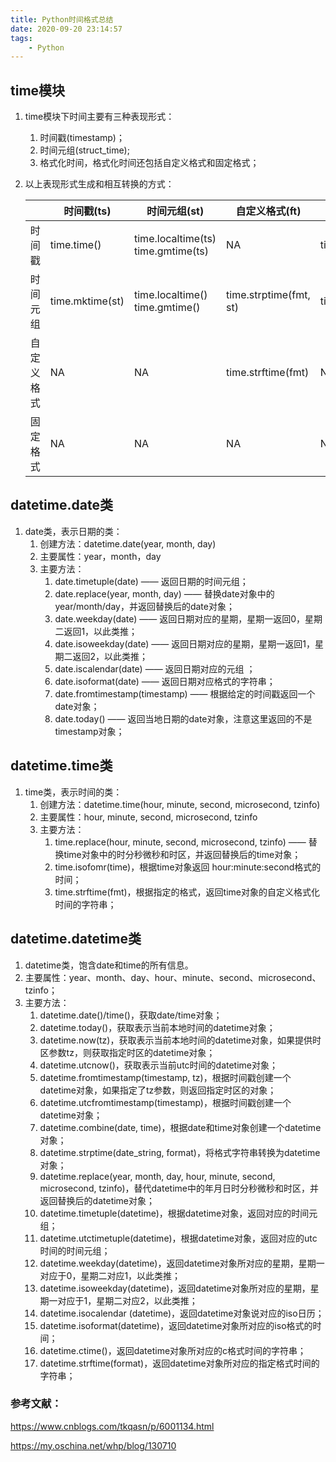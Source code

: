 ```yaml
---
title: Python时间格式总结
date: 2020-09-20 23:14:57
tags:
	- Python
---
```




## time模块

1. time模块下时间主要有三种表现形式：

   1. 时间戳(timestamp)；
   2. 时间元组(struct_time);
   3. 格式化时间，格式化时间还包括自定义格式和固定格式；

2. 以上表现形式生成和相互转换的方式：

   |            | 时间戳(ts)      | 时间元组(st)                          | 自定义格式(ft)         | 固定格式         |
   | ---------- | --------------- | ------------------------------------- | ---------------------- | ---------------- |
   | 时间戳     | time.time()     | time.localtime(ts)<br>time.gmtime(ts) | NA                     | time.ctime(ts)   |
   | 时间元组   | time.mktime(st) | time.localtime()<br>time.gmtime()     | time.strptime(fmt, st) | time.asctime(st) |
   | 自定义格式 | NA              | NA                                    | time.strftime(fmt)     | NA               |
   | 固定格式   | NA              | NA                                    | NA                     | NA               |

   

## datetime.date类

1. date类，表示日期的类：
   1. 创建方法：datetime.date(year, month, day)
   2. 主要属性：year，month，day
   3. 主要方法：
      1. date.timetuple(date) —— 返回日期的时间元组；
      2. date.replace(year, month, day) —— 替换date对象中的year/month/day，并返回替换后的date对象；
      3. date.weekday(date) —— 返回日期对应的星期，星期一返回0，星期二返回1，以此类推；
      4. date.isoweekday(date) —— 返回日期对应的星期，星期一返回1，星期二返回2，以此类推；
      5. date.iscalendar(date) —— 返回日期对应的元组 ；
      6. date.isoformat(date) —— 返回日期对应格式的字符串；
      7. date.fromtimestamp(timestamp) —— 根据给定的时间戳返回一个date对象；
      8. date.today() —— 返回当地日期的date对象，注意这里返回的不是timestamp对象；

## datetime.time类

1. time类，表示时间的类：
   1. 创建方法：datetime.time(hour, minute, second, microsecond, tzinfo)
   2. 主要属性：hour, minute, second, microsecond, tzinfo
   3. 主要方法：
      1. time.replace(hour, minute, second, microsecond, tzinfo) —— 替换time对象中的时分秒微秒和时区，并返回替换后的time对象；
      2. time.isofomr(time)，根据time对象返回 hour:minute:second格式的时间；
      3. time.strftime(fmt)，根据指定的格式，返回time对象的自定义格式化时间的字符串；

## datetime.datetime类

1. datetime类，饱含date和time的所有信息。
2. 主要属性：year、month、day、hour、minute、second、microsecond、tzinfo；
3. 主要方法：
   1. datetime.date()/time()，获取date/time对象；
   2. datetime.today()，获取表示当前本地时间的datetime对象；
   3. datetime.now(tz)，获取表示当前本地时间的datetime对象，如果提供时区参数tz，则获取指定时区的datetime对象；
   4. datetime.utcnow()，获取表示当前utc时间的datetime对象；
   5. datetime.fromtimestamp(timestamp, tz)，根据时间戳创建一个datetime对象，如果指定了tz参数，则返回指定时区的对象；
   6. datetime.utcfromtimestamp(timestamp)，根据时间戳创建一个datetime对象；
   7. datetime.combine(date, time)，根据date和time对象创建一个datetime对象；
   8. datetime.strptime(date_string, format)，将格式字符串转换为datetime对象；
   9. datetime.replace(year, month, day, hour, minute, second, microsecond, tzinfo)，替代datetime中的年月日时分秒微秒和时区，并返回替换后的datetime对象；
   10. datetime.timetuple(datetime)，根据datetime对象，返回对应的时间元组；
   11. datetime.utctimetuple(datetime)，根据datetime对象，返回对应的utc时间的时间元组；
   12. datetime.weekday(datetime)，返回datetime对象所对应的星期，星期一对应于0，星期二对应1，以此类推；
   13. datetime.isoweekday(datetime)，返回datetime对象所对应的星期，星期一对应于1，星期二对应2，以此类推；
   14. datetime.isocalendar (datetime)，返回datetime对象说对应的iso日历；
   15. datetime.isoformat(datetime)，返回datetime对象所对应的iso格式的时间；
   16. datetime.ctime()，返回datetime对象所对应的c格式时间的字符串；
   17. datetime.strftime(format)，返回datetime对象所对应的指定格式时间的字符串；

### 参考文献：

https://www.cnblogs.com/tkqasn/p/6001134.html

https://my.oschina.net/whp/blog/130710